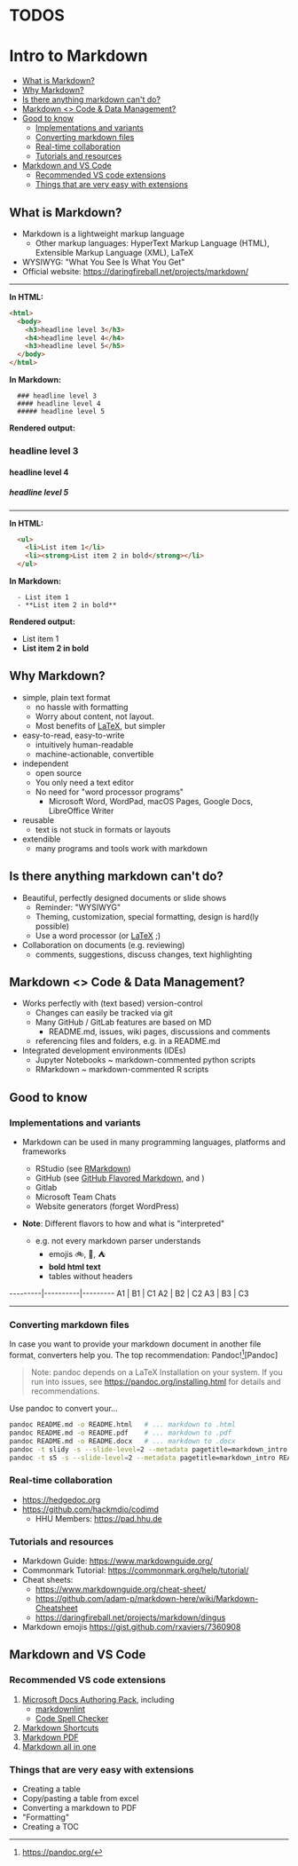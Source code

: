 
# TODOS

# Intro to Markdown

- [What is Markdown?](#what-is-markdown)
- [Why Markdown?](#why-markdown)
- [Is there anything markdown can't do?](#is-there-anything-markdown-cant-do)
- [Markdown <> Code & Data Management?](#markdown--code--data-management)
- [Good to know](#good-to-know)
  - [Implementations and variants](#implementations-and-variants)
  - [Converting markdown files](#converting-markdown-files)
  - [Real-time collaboration](#real-time-collaboration)
  - [Tutorials and resources](#tutorials-and-resources)
- [Markdown and VS Code](#markdown-and-vs-code)
  - [Recommended VS code extensions](#recommended-vs-code-extensions)
  - [Things that are very easy with extensions](#things-that-are-very-easy-with-extensions)

## What is Markdown?

- Markdown is a lightweight markup language
  - Other markup languages: HyperText Markup Language (HTML), Extensible Markup Language (XML), LaTeX
- WYSIWYG: "What You See Is What You Get"
- Official website: <https://daringfireball.net/projects/markdown/>

----

**In HTML:**

```html
<html>
  <body>    
    <h3>headline level 3</h3>
    <h4>headline level 4</h4>
    <h3>headline level 5</h5>
  </body>
</html>
```

**In Markdown:**

```
  ### headline level 3
  #### headline level 4
  ##### headline level 5
```

**Rendered output:**

### headline level 3 <!-- omit in toc -->

#### headline level 4 <!-- omit in toc -->

##### headline level 5 <!-- omit in toc -->

----

**In HTML:**

```html  
  <ul>
    <li>List item 1</li>
    <li><strong>List item 2 in bold</strong></li>
  </ul>
```

**In Markdown:**

```
  - List item 1
  - **List item 2 in bold**
```

**Rendered output:**

- List item 1
- **List item 2 in bold**

## Why Markdown?

- simple, plain text format
  - no hassle with formatting
  - Worry about content, not layout.
  - Most benefits of [LaTeX], but simpler
- easy-to-read, easy-to-write
  - intuitively human-readable
  - machine-actionable, convertible
- independent
  - open source
  - You only need a text editor
  - No need for "word processor programs"
    - Microsoft Word, WordPad, macOS Pages, Google Docs, LibreOffice Writer
- reusable
  - text is not stuck in formats or layouts
- extendible
  - many programs and tools work with markdown

## Is there anything markdown can't do?

- Beautiful, perfectly designed documents or slide shows
  - Reminder: "WYSIWYG"
  - Theming, customization, special formatting, design is hard(ly possible)
  - Use a word processor (or [LaTeX] ;)
- Collaboration on documents (e.g. reviewing)
  - comments, suggestions, discuss changes, text highlighting

## Markdown <> Code & Data Management?

- Works perfectly with (text based) version-control
  - Changes can easily be tracked via git
  - Many GitHub / GitLab features are based on MD
    - README.md, issues, wiki pages, discussions and comments
  - referencing files and folders, e.g. in a README.md
- Integrated development environments (IDEs)
  - Jupyter Notebooks ~ markdown-commented python scripts
  - RMarkdown ~ markdown-commented R scripts

## Good to know

### Implementations and variants

- Markdown can be used in many programming languages, platforms and frameworks
  - RStudio (see [RMarkdown](https://rmarkdown.rstudio.com/))
  - GitHub (see [GitHub Flavored Markdown](https://github.github.com/gfm/), and )
  - Gitlab  
  - Microsoft Team Chats
  - Website generators (forget WordPress)

- **Note**: Different flavors to how and what is "interpreted"
  - e.g. not every markdown parser understands
    - emojis :bike:, :beers:, :tent:
    - <strong>bold html text</strong>
    - tables without headers

---------|----------|---------
 A1 | B1 | C1
 A2 | B2 | C2
 A3 | B3 | C3


----

### Converting markdown files

In case you want to provide your markdown document in another file format, converters help you.
The top recommendation: Pandoc![^1][Pandoc]
> Note: pandoc depends on a LaTeX Installation on your system.
> If you run into issues, see <https://pandoc.org/installing.html> for details and recommendations.

Use pandoc to convert your...

```bash
pandoc README.md -o README.html   # ... markdown to .html
pandoc README.md -o README.pdf    # ... markdown to .pdf
pandoc README.md -o README.docx   # ... markdown to .docx
pandoc -t slidy -s --slide-level=2 --metadata pagetitle=markdown_intro README.md -o markdown_slides.html # ... markdown to html slides
pandoc -t s5 -s --slide-level=2 --metadata pagetitle=markdown_intro README.md -o markdown_slides.html # ... markdown to html slides
```

### Real-time collaboration

- <https://hedgedoc.org>
- <https://github.com/hackmdio/codimd>
  - HHU Members: <https://pad.hhu.de>

### Tutorials and resources

- Markdown Guide: <https://www.markdownguide.org/>
- Commonmark Tutorial: <https://commonmark.org/help/tutorial/>
- Cheat sheets:
  - <https://www.markdownguide.org/cheat-sheet/>
  - <https://github.com/adam-p/markdown-here/wiki/Markdown-Cheatsheet>
  - <https://daringfireball.net/projects/markdown/dingus>
- Markdown emojis <https://gist.github.com/rxaviers/7360908>

## Markdown and VS Code

### Recommended VS code extensions

1. [Microsoft Docs Authoring Pack](https://marketplace.visualstudio.com/items?itemName=docsmsft.docs-authoring-pack), including
    - [markdownlint](https://marketplace.visualstudio.com/items?itemName=DavidAnson.vscode-markdownlint)
    - [Code Spell Checker](https://marketplace.visualstudio.com/items?itemName=streetsidesoftware.code-spell-checker)
1. [Markdown Shortcuts](https://marketplace.visualstudio.com/items?itemName=mdickin.markdown-shortcuts)
1. [Markdown PDF](https://marketplace.visualstudio.com/items?itemName=yzane.markdown-pdf)
1. [Markdown all in one](https://marketplace.visualstudio.com/items?itemName=yzhang.markdown-all-in-one)

### Things that are very easy with extensions

- Creating a table
- Copy/pasting a table from excel
- Converting a markdown to PDF
- "Formatting"
- Creating a TOC

<!-- This is just to show references in markdown -->

[LaTeX]: https://www.latex-project.org/

<!-- This is just to show you a footnote in markdown -->

[^1]: <https://pandoc.org/>
